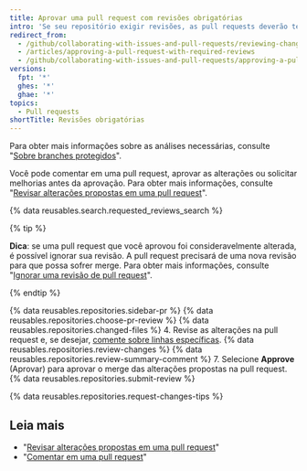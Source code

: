 ```yaml
---
title: Aprovar uma pull request com revisões obrigatórias
intro: 'Se seu repositório exigir revisões, as pull requests deverão ter um número específico de revisões de aprovação de pessoas com permissões de _gravação_ ou _administrador_ no repositório para que elas possam sofrer merge.'
redirect_from:
  - /github/collaborating-with-issues-and-pull-requests/reviewing-changes-in-pull-requests/approving-a-pull-request-with-required-reviews
  - /articles/approving-a-pull-request-with-required-reviews
  - /github/collaborating-with-issues-and-pull-requests/approving-a-pull-request-with-required-reviews
versions:
  fpt: '*'
  ghes: '*'
  ghae: '*'
topics:
  - Pull requests
shortTitle: Revisões obrigatórias
---
```


Para obter mais informações sobre as análises necessárias, consulte "[Sobre branches protegidos](/github/administering-a-repository/about-protected-branches#require-pull-request-reviews-before-merging)".

Você pode comentar em uma pull request, aprovar as alterações ou solicitar melhorias antes da aprovação. Para obter mais informações, consulte "[Revisar alterações propostas em uma pull request](/articles/reviewing-proposed-changes-in-a-pull-request)".

{% data reusables.search.requested_reviews_search %}

{% tip %}

**Dica**: se uma pull request que você aprovou foi consideravelmente alterada, é possível ignorar sua revisão. A pull request precisará de uma nova revisão para que possa sofrer merge. Para obter mais informações, consulte "[Ignorar uma revisão de pull request](/articles/dismissing-a-pull-request-review)".

{% endtip %}

{% data reusables.repositories.sidebar-pr %}
{% data reusables.repositories.choose-pr-review %}
{% data reusables.repositories.changed-files %}
4. Revise as alterações na pull request e, se desejar, [comente sobre linhas específicas](/articles/reviewing-proposed-changes-in-a-pull-request/#starting-a-review).
{% data reusables.repositories.review-changes %}
{% data reusables.repositories.review-summary-comment %}
7. Selecione **Approve** (Aprovar) para aprovar o merge das alterações propostas na pull request.
{% data reusables.repositories.submit-review %}

{% data reusables.repositories.request-changes-tips %}

## Leia mais

- "[Revisar alterações propostas em uma pull request](/articles/reviewing-proposed-changes-in-a-pull-request)"
- "[Comentar em uma pull request](/articles/commenting-on-a-pull-request)"
